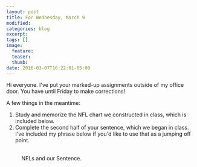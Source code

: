 ```yaml
---
layout: post
title: For Wednesday, March 9
modified:
categories: blog
excerpt:
tags: []
image:
  feature:
  teaser:
  thumb:
date: 2016-03-07T16:22:01-05:00
---
```


Hi everyone. I've put your marked-up assignments outside of my office door. You have until Friday to make corrections!

A few things in the meantime:

1. Study and memorize the NFL chart we constructed in class, which is included below.
2. Complete the second half of your sentence, which we began in class. I've included my phrase below if you'd like to use that as a jumping off point.


<figure class="half">
  <img src="/mus106/images/NFLs.jpg" alt="">
  <img src="/mus106/images/Sentence.jpg" alt="">
  <figcaption>NFLs and our Sentence.</figcaption>
</figure>